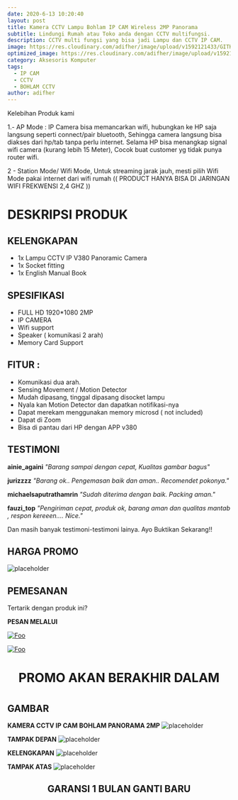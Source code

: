 ```yaml
---
date: 2020-6-13 10:20:40
layout: post
title: Kamera CCTV Lampu Bohlam IP CAM Wireless 2MP Panorama
subtitle: Lindungi Rumah atau Toko anda dengan CCTV multifungsi.
description: CCTV multi fungsi yang bisa jadi Lampu dan CCTV IP CAM.
image: https://res.cloudinary.com/adifher/image/upload/v1592121433/GITHUB/CCTV/IMG_20200614_145606_436_rnxehc.jpg
optimized_image: https://res.cloudinary.com/adifher/image/upload/v1592121433/GITHUB/CCTV/IMG_20200614_145606_436_rnxehc.jpg
category: Aksesoris Komputer
tags:
  - IP CAM
  - CCTV
  - BOHLAM CCTV
author: adifher
---
```


Kelebihan Produk kami 

1.- AP Mode : IP Camera bisa memancarkan wifi, hubungkan ke HP saja langsung seperti connect/pair bluetooth, Sehingga camera langsung bisa diakses dari hp/tab tanpa perlu internet. Selama HP bisa menangkap signal wifi camera (kurang lebih 15 Meter), Cocok buat customer yg tidak punya router wifi.

2 - Station Mode/ Wifi Mode, Untuk streaming jarak jauh, mesti pilih Wifi Mode pakai internet dari wifi rumah (( PRODUCT HANYA BISA DI JARINGAN WIFI FREKWENSI 2,4 GHZ ))

# DESKRIPSI PRODUK

## KELENGKAPAN
* 1x Lampu CCTV IP V380 Panoramic Camera
* 1x Socket fitting
* 1x English Manual Book

## SPESIFIKASI
* FULL HD 1920*1080 2MP 
* IP CAMERA
* Wifi support
* Speaker ( komunikasi 2 arah)
* Memory Card Support

## FITUR :
- Komunikasi dua arah.
- Sensing Movement / Motion Detector
- Mudah dipasang, tinggal dipasang disocket lampu
- Nyala kan Motion Detector dan dapatkan notifikasi-nya
- Dapat merekam menggunakan memory microsd ( not included)
- Dapat di Zoom
- Bisa di pantau dari HP dengan APP v380

## TESTIMONI

**ainie_againi** 
*"Barang sampai dengan cepat, Kualitas gambar bagus"*

**jurizzzz** 
*"Barang ok.. Pengemasan baik dan aman.. Recomendet pokonya."*

**michaelsaputrathamrin** 
*"Sudah diterima dengan baik. Packing aman."*

**fauzi_top** 
*"Pengiriman cepat, produk ok, barang aman dan qualitas mantab , respon kereeen.... Nice."*

Dan masih banyak testimoni-testimoni lainya. Ayo Buktikan Sekarang!!

## HARGA PROMO

![placeholder](https://res.cloudinary.com/adifher/image/upload/v1592296982/GITHUB/CCTV/harga_cctv_akuign.png "HARGA")

## PEMESANAN

Tertarik dengan produk ini?

**PESAN MELALUI**

<a href="https://wa.me/6285200750417?text=Saya%20tertarik%20untuk%20membeli%20Kamera%20CCTV%20Lampu%20Bohlam%20IP%20CAM%20Wireless%202MP%20Panorama" rel="Order Via Whatsapp">![Foo](https://res.cloudinary.com/adifher/image/upload/c_scale,w_469/v1592126556/GITHUB/SOSMED%20LOGO/wa_f14ksg.png)</a>

<a href="https://www.tokopedia.com/adifher/kamera-cctv-lampu-bohlam-ip-wireless-2-mp-panorama-fisheye-360" rel="Order Via Tokopedia">![Foo](https://res.cloudinary.com/adifher/image/upload/v1592126538/GITHUB/SOSMED%20LOGO/tokped_owh0m4.png)</a>

<h1 style="text-align: center">PROMO AKAN BERAKHIR DALAM</h1>
<h1 style="text-align: center" id="adifcountdown"></h1>

## GAMBAR

**KAMERA CCTV IP CAM BOHLAM PANORAMA 2MP**
![placeholder](https://res.cloudinary.com/adifher/image/upload/v1592121433/GITHUB/CCTV/IMG_20200614_145606_436_rnxehc.jpg "KAMERA CCTV IP CAM BOHLAM PANORAMA 2MP")

**TAMPAK DEPAN**
![placeholder](https://res.cloudinary.com/adifher/image/upload/v1592121435/GITHUB/CCTV/IMG_20200613_132658_483_uynwlm.jpg "TAMPAK DEPAN")

**KELENGKAPAN**
![placeholder](https://res.cloudinary.com/adifher/image/upload/v1592121435/GITHUB/CCTV/IMG_20200614_145716_059_cehr2n.jpg "KELENGKAPAN")

**TAMPAK ATAS**
![placeholder](https://res.cloudinary.com/adifher/image/upload/v1592121437/GITHUB/CCTV/IMG_20200613_132659_878_gizixq.jpg "TAMPAK ATAS")

<h2 style="text-align: center;">
GARANSI 1 BULAN GANTI BARU
</h2>